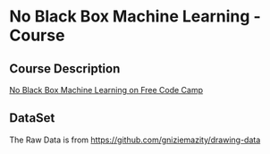 # No Black Box Machine Learning - Course

## Course Description

[No Black Box Machine Learning on Free Code Camp](https://youtu.be/vDDjtwQDw2k?si=CXLKcRx3ifIpMYhb)

## DataSet

The Raw Data is from <https://github.com/gniziemazity/drawing-data>
